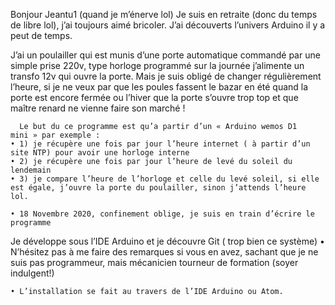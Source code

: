 Bonjour
Jeantu1 (quand je m’énerve lol)
Je suis en retraite (donc du temps de libre lol), j’ai toujours aimé bricoler.
J’ai découverts l’univers Arduino il y a peut de temps.

J’ai un poulailler qui est munis d’une porte automatique commandé par une simple prise 220v, type horloge programmé sur la journée j’alimente un transfo 12v qui ouvre la porte. Mais je suis obligé de changer régulièrement l’heure, si je ne veux par que les poules fassent le bazar en été quand la porte est encore fermée ou l’hiver que la porte s’ouvre trop top et que maître renard ne vienne faire son marché !

      Le but du ce programme est qu’a partir d’un « Arduino wemos D1 mini » par exemple :
    • 1) je récupère une fois par jour l’heure internet ( à partir d’un site NTP) pour avoir une horloge interne
    • 2) je récupère une fois par jour l’heure de levé du soleil du lendemain
    • 3) je compare l’heure de l’horloge et celle du levé soleil, si elle est égale, j’ouvre la porte du poulailler, sinon j’attends l’heure lol.
      
    • 18 Novembre 2020, confinement oblige, je suis en train d’écrire le programme 
Je développe sous l’IDE Arduino et je découvre Git ( trop bien ce système)
    • N’hésitez pas à me faire des remarques si vous en avez, sachant que je ne suis pas programmeur, mais mécanicien tourneur de formation (soyer indulgent!)

    • L’installation se fait au travers de l’IDE Arduino ou Atom.
